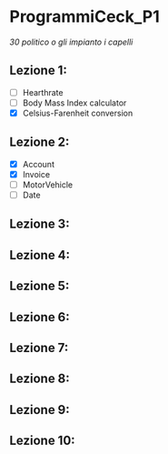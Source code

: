 # ProgrammiCeck_P1
_30 politico o gli impianto i capelli_

Lezione 1:
-
 - [ ] Hearthrate
 - [ ] Body Mass Index calculator
 - [X] Celsius-Farenheit conversion

Lezione 2:
-
 - [X] Account
 - [X] Invoice
 - [ ] MotorVehicle
 - [ ] Date

Lezione 3:
-

Lezione 4:
-

Lezione 5:
-

Lezione 6:
-

Lezione 7:
-

Lezione 8:
-

Lezione 9:
-

Lezione 10:
-
